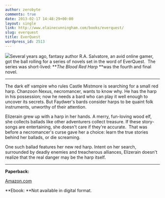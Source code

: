 ```yaml
---
author: zerobyte
comments: true
date: 2013-02-17 14:48:29+00:00
layout: single
link: http://www.elainecunningham.com/books/everquest/
slug: everquest
title: EverQuest
wordpress_id: 2513
---
```


[![](http://www.elainecunningham.com/wp-content/uploads/2013/02/The-Blood-Red-Harp-194x300.jpg)](http://www.elainecunningham.com/wp-content/uploads/2013/02/The-Blood-Red-Harp.jpg)Several years ago, fantasy author R.A. Salvatore, an avid online gamer, got the ball rolling for a series of novels set in the word of EverQuest.  The series was short-lived: **_The Blood Red Harp_ **was the fourth and final novel.





*****


The dark elf vampire who rules Castle Mistmore is searching for a small red harp. Chanzoon Nexus, necromancer, wants to know why. He has the harp in his possession; now he needs a bard who can play it well enough to uncover its secrets. But Faydwer's bards consider harps to be quaint folk instruments, unworthy of their attention.

Elizerain grew up with a harp in her hands. A merry, fun-loving wood elf, she collects ballads like other adventurers collect treasure. If these story-songs are entertaining, she doesn't care if they're accurate.  That was before a necromancer's curse gave her a choice: learn the true stories behind her ballads, or die screaming.

One such ballad features her new red harp. Intent on her search, surrounded by deadly enemies and treacherous alliances, Elizerain doesn't realize that the real danger may be the harp itself.

**************************

**Paperback:**


[Amazon.com](http://www.amazon.com/EverQuest-The-Blood-Red-Harp/dp/1593152248)


**Ebook: **Not available in digital format.
